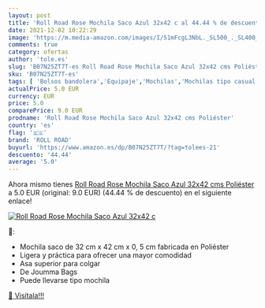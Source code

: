 ```yaml
---
layout: post
title: 'Roll Road Rose Mochila Saco Azul 32x42 c al 44.44 % de descuento'
date: 2021-12-02 10:22:29
image: 'https://m.media-amazon.com/images/I/51mFcgL3NbL._SL500_._SL400_.jpg'
comments: true
category: ofertas
author: 'tole.es'
slug: 'B07N25ZT7T-es Roll Road Rose Mochila Saco Azul 32x42 cms Poliéster'
sku: 'B07N25ZT7T-es'
tags: [ 'Bolsos bandolera','Equipaje','Mochilas','Mochilas tipo casual','mochila','roll road', ]
actualPrice: 5.0 EUR
currency: EUR
price: 5.0
comparePrice: 9.0 EUR
prodname: 'Roll Road Rose Mochila Saco Azul 32x42 cms Poliéster'
country: 'es'
flag: '🇪🇸'
brand: 'ROLL ROAD'
buyurl: 'https://www.amazon.es/dp/B07N25ZT7T/?tag=tolees-21'
descuento: '44.44'
average: '5.0'
---
```


Ahora mismo tienes [Roll Road Rose Mochila Saco Azul 32x42 cms Poliéster](https://www.amazon.es/dp/B07N25ZT7T/?tag=tolees-21) a 5.0 EUR (original: 9.0 EUR) (44.44 %  de descuento) en el siguiente enlace!

[![Roll Road Rose Mochila Saco Azul 32x42 c](https://m.media-amazon.com/images/I/51mFcgL3NbL._SL500_._SL400_.jpg)](https://www.amazon.es/dp/B07N25ZT7T/?tag=tolees-21)

🔎:

- Mochila saco de 32 cm x 42 cm x 0, 5 cm fabricada en Poliéster
- Ligera y práctica para ofrecer una mayor comodidad
- Asa superior para colgar
- De Joumma Bags
- Puede llevarse tipo mochila

[🛒 Visítala!!!](https://www.amazon.es/dp/B07N25ZT7T/?tag=tolees-21)

